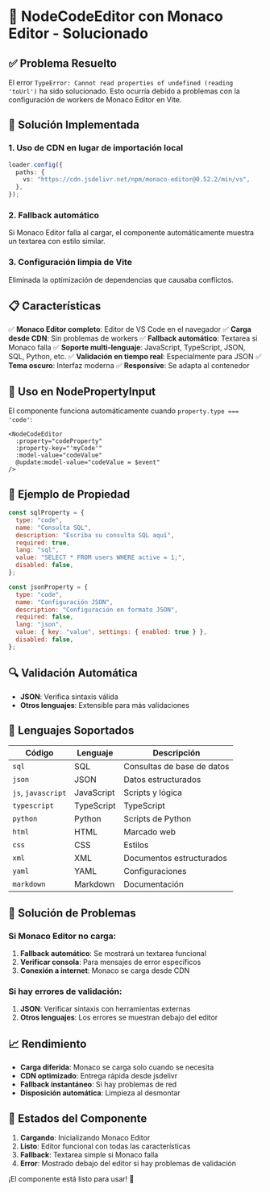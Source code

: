 # 🚀 NodeCodeEditor con Monaco Editor - Solucionado

## ✅ Problema Resuelto

El error `TypeError: Cannot read properties of undefined (reading 'toUrl')` ha sido solucionado. Esto ocurría debido a problemas con la configuración de workers de Monaco Editor en Vite.

## 🔧 Solución Implementada

### 1. **Uso de CDN en lugar de importación local**

```typescript
loader.config({
  paths: {
    vs: "https://cdn.jsdelivr.net/npm/monaco-editor@0.52.2/min/vs",
  },
});
```

### 2. **Fallback automático**

Si Monaco Editor falla al cargar, el componente automáticamente muestra un textarea con estilo similar.

### 3. **Configuración limpia de Vite**

Eliminada la optimización de dependencias que causaba conflictos.

## 📋 Características

✅ **Monaco Editor completo**: Editor de VS Code en el navegador
✅ **Carga desde CDN**: Sin problemas de workers
✅ **Fallback automático**: Textarea si Monaco falla
✅ **Soporte multi-lenguaje**: JavaScript, TypeScript, JSON, SQL, Python, etc.
✅ **Validación en tiempo real**: Especialmente para JSON
✅ **Tema oscuro**: Interfaz moderna
✅ **Responsive**: Se adapta al contenedor

## 🎯 Uso en NodePropertyInput

El componente funciona automáticamente cuando `property.type === 'code'`:

```vue
<NodeCodeEditor
  :property="codeProperty"
  :property-key="'myCode'"
  :model-value="codeValue"
  @update:model-value="codeValue = $event"
/>
```

## 📝 Ejemplo de Propiedad

```javascript
const sqlProperty = {
  type: "code",
  name: "Consulta SQL",
  description: "Escriba su consulta SQL aquí",
  required: true,
  lang: "sql",
  value: "SELECT * FROM users WHERE active = 1;",
  disabled: false,
};

const jsonProperty = {
  type: "code",
  name: "Configuración JSON",
  description: "Configuración en formato JSON",
  required: false,
  lang: "json",
  value: { key: "value", settings: { enabled: true } },
  disabled: false,
};
```

## 🔍 Validación Automática

- **JSON**: Verifica sintaxis válida
- **Otros lenguajes**: Extensible para más validaciones

## 🎨 Lenguajes Soportados

| Código             | Lenguaje   | Descripción                |
| ------------------ | ---------- | -------------------------- |
| `sql`              | SQL        | Consultas de base de datos |
| `json`             | JSON       | Datos estructurados        |
| `js`, `javascript` | JavaScript | Scripts y lógica           |
| `typescript`       | TypeScript | TypeScript                 |
| `python`           | Python     | Scripts de Python          |
| `html`             | HTML       | Marcado web                |
| `css`              | CSS        | Estilos                    |
| `xml`              | XML        | Documentos estructurados   |
| `yaml`             | YAML       | Configuraciones            |
| `markdown`         | Markdown   | Documentación              |

## 🚨 Solución de Problemas

### Si Monaco Editor no carga:

1. **Fallback automático**: Se mostrará un textarea funcional
2. **Verificar consola**: Para mensajes de error específicos
3. **Conexión a internet**: Monaco se carga desde CDN

### Si hay errores de validación:

1. **JSON**: Verificar sintaxis con herramientas externas
2. **Otros lenguajes**: Los errores se muestran debajo del editor

## 📈 Rendimiento

- **Carga diferida**: Monaco se carga solo cuando se necesita
- **CDN optimizado**: Entrega rápida desde jsdelivr
- **Fallback instantáneo**: Si hay problemas de red
- **Disposición automática**: Limpieza al desmontar

## 🔄 Estados del Componente

1. **Cargando**: Inicializando Monaco Editor
2. **Listo**: Editor funcional con todas las características
3. **Fallback**: Textarea simple si Monaco falla
4. **Error**: Mostrado debajo del editor si hay problemas de validación

¡El componente está listo para usar! 🎉

